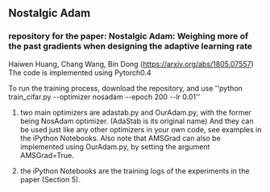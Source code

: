 ## Nostalgic Adam
### repository for the paper: Nostalgic Adam: Weighing more of the past gradients when designing the adaptive learning rate
Haiwen Huang, Chang Wang, Bin Dong (https://arxiv.org/abs/1805.07557) 
The code is implemented using Pytorch0.4

To run the training process, download the repository, and use 
''python train_cifar.py --optimizer nosadam --epoch 200 --lr 0.01''


1. two main optimizers are adastab.py and OurAdam.py, with the former being NosAdam optimizer. (AdaStab is its original name) And they can be used just like any other optimizers in your own code, see examples in the iPython Notebooks. Also note that AMSGrad can also be implemented using OurAdam.py, by setting the argument AMSGrad=True.

2. the iPython Notebooks are the training logs of the experiments in the paper (Section 5).
